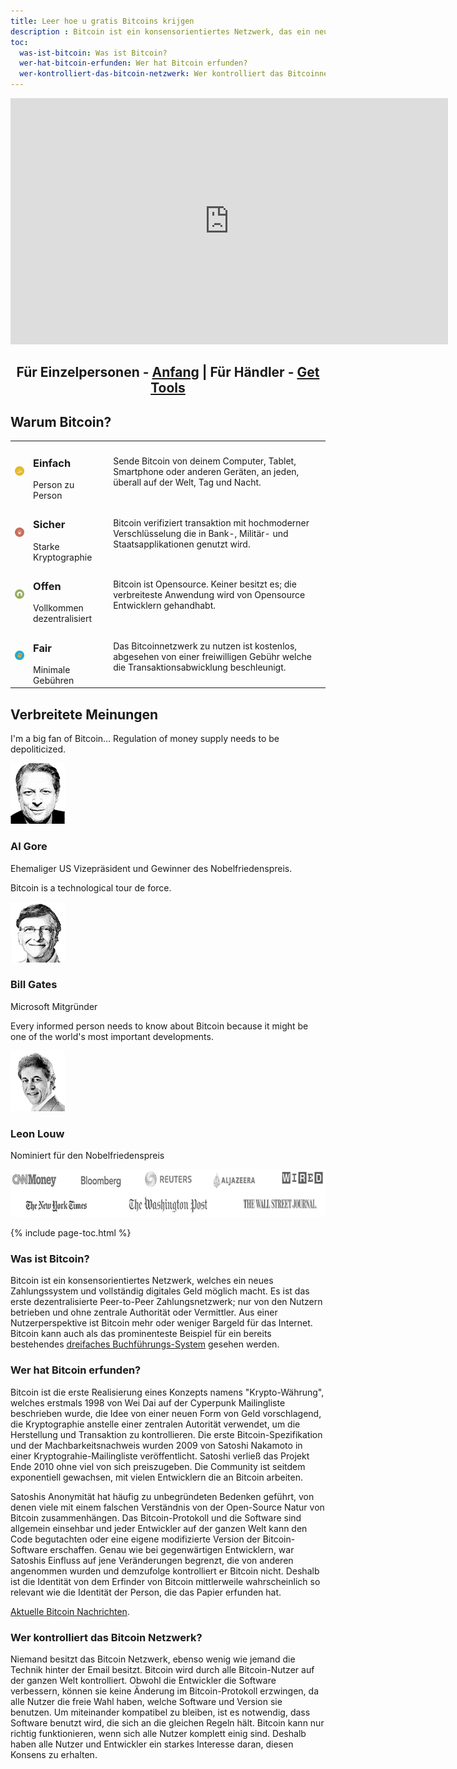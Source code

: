 ```yaml
---
title: Leer hoe u gratis Bitcoins krijgen
description : Bitcoin ist ein konsensorientiertes Netzwerk, das ein neues Zahlungssystem und voll digitales Geld ermöglicht.
toc:
  was-ist-bitcoin: Was ist Bitcoin?
  wer-hat-bitcoin-erfunden: Wer hat Bitcoin erfunden?
  wer-kontrolliert-das-bitcoin-netzwerk: Wer kontrolliert das Bitcoinnetzwerk?
---
```


<center><iframe width="700" height="394" src="https://www.youtube.com/embed/Gc2en3nHxA4" frameborder="0" allowfullscreen></iframe></center>

<center>
  <h2>Für Einzelpersonen - <a href="/de/anfang">Anfang</a> | Für Händler - <a href="/en/merchant-tools">Get Tools</a></h2>
</center>

<h2>Warum Bitcoin?</h2>
<table class="why-bitcoin">
	<tr>
		<td><img src="/images/icons/icon-why-easy.png"></td>
		<td>
			<h3>Einfach</h3>
			Person zu Person
		</td>
		<td>
      Sende Bitcoin von deinem Computer, Tablet, Smartphone oder anderen Geräten, an jeden, überall auf der Welt, Tag und Nacht.
		</td>
	</tr>
	<tr>
		<td><img src="/images/icons/icon-why-secure.png"></td>
		<td>
			<h3>Sicher</h3>
			Starke Kryptographie
		</td>
		<td>
      Bitcoin verifiziert transaktion mit hochmoderner Verschlüsselung die in Bank-, Militär- und Staatsapplikationen genutzt wird.
		</td>
	</tr>
	<tr>
		<td><img src="/images/icons/icon-why-open.png"></td>
		<td>
			<h3>Offen</h3>
			Vollkommen dezentralisiert
		</td>
		<td>
      Bitcoin ist Opensource. Keiner besitzt es; die verbreiteste Anwendung wird von Opensource Entwicklern gehandhabt.
		</td>
	</tr>
	<tr>
		<td><img src="/images/icons/icon-why-fair.png"></td>
		<td>
			<h3>Fair</h3>
  		Minimale Gebühren
		</td>
		<td>
      Das Bitcoinnetzwerk zu nutzen ist kostenlos, abgesehen von einer freiwilligen Gebühr welche die Transaktionsabwicklung beschleunigt.
		</td>
	</tr>
</table>

<p><h2>Verbreitete Meinungen</h2>
<div class="popular-opinion">
	<div>
		<div class="quote">
			<p>I'm a big fan of Bitcoin... Regulation of money supply needs to be depoliticized.</p>
		</div>
		<div class="person">
			<img src="/images/testimonials/al-gore.png">
			<h3>Al Gore</h3>
      Ehemaliger US Vizepräsident und Gewinner des Nobelfriedenspreis.
		</div>
	</div>
	<div>
		<div class="quote">
			<p>Bitcoin is a technological tour de force.</p>
		</div>
		<div class="person">
			<img src="/images/testimonials/bill-gates.png">
			<h3>Bill Gates</h3>
			Microsoft Mitgründer
		</div>
	</div>
	<div>
		<div class="quote">
			<p>Every informed person needs to know about Bitcoin because it might be one of the world's most important developments.</p>
		</div>
		<div class="person">
			<img src="/images/testimonials/leon-louw.png">
			<h3>Leon Louw</h3>
			Nominiert für den Nobelfriedenspreis
		</div>
	</div>
</div>
<p></p>
<img src="/images/bitcoin-as-seen-on.png" alt="bitcoin cnn money, new york times, bloomberg, reuters, washington post, aljazeera, wired, wall street journal" width="700" height="76"/>

{% include page-toc.html %}

<h3 id="was-ist-bitcoin">Was ist Bitcoin?</h3>
<p>Bitcoin ist ein konsensorientiertes Netzwerk, welches ein neues Zahlungssystem und vollständig digitales Geld möglich macht. Es ist das erste dezentralisierte Peer-to-Peer Zahlungsnetzwerk; nur von den Nutzern betrieben und ohne zentrale Authorität oder Vermittler. Aus einer Nutzerperspektive ist Bitcoin mehr oder weniger Bargeld für das Internet. Bitcoin kann auch als das prominenteste Beispiel für ein bereits bestehendes <a href="http://financialcryptography.com/mt/archives/001325.html">dreifaches Buchführungs-System</a> gesehen werden.</p>

<h3 id="wer-hat-bitcoin-erfunden">Wer hat Bitcoin erfunden?</h3>
<p>Bitcoin ist die erste Realisierung eines Konzepts namens "Krypto-Währung", welches erstmals 1998 von Wei Dai auf der Cyperpunk Mailingliste beschrieben wurde, die Idee von einer neuen Form von Geld vorschlagend, die Kryptographie anstelle einer zentralen Autorität verwendet, um die Herstellung und Transaktion zu kontrollieren. Die erste Bitcoin-Spezifikation und der Machbarkeitsnachweis wurden 2009 von Satoshi Nakamoto in einer Kryptograhie-Mailingliste veröffentlicht. Satoshi verließ das Projekt Ende 2010 ohne viel von sich preiszugeben. Die Community ist seitdem exponentiell gewachsen, mit vielen Entwicklern die an Bitcoin arbeiten.</p>
<p>Satoshis Anonymität hat häufig zu unbegründeten Bedenken geführt, von denen viele mit einem falschen Verständnis von der Open-Source Natur von Bitcoin zusammenhängen. Das Bitcoin-Protokoll und die Software sind allgemein einsehbar und jeder Entwickler auf der ganzen Welt kann den Code begutachten oder eine eigene modifizierte Version der Bitcoin-Software erschaffen. Genau wie bei gegenwärtigen Entwicklern, war Satoshis Einfluss auf jene Veränderungen begrenzt, die von anderen angenommen wurden und demzufolge kontrolliert er Bitcoin nicht. Deshalb ist die Identität von dem Erfinder von Bitcoin mittlerweile wahrscheinlich so relevant wie die Identität der Person, die das Papier erfunden hat.</p>
<p><a href="http://www.btc-echo.de/">Aktuelle Bitcoin Nachrichten</a>.

<h3 id="wer-kontrolliert-das-bitcoin-netzwerk">Wer kontrolliert das Bitcoin Netzwerk?</h3>
<p>Niemand besitzt das Bitcoin Netzwerk, ebenso wenig wie jemand die Technik hinter der Email besitzt. Bitcoin wird durch alle Bitcoin-Nutzer auf der ganzen Welt kontrolliert. Obwohl die Entwickler die Software verbessern, können sie keine Änderung im Bitcoin-Protokoll erzwingen, da alle Nutzer die freie Wahl haben, welche Software und Version sie benutzen. Um miteinander kompatibel zu bleiben, ist es notwendig, dass Software benutzt wird, die sich an die gleichen Regeln hält. Bitcoin kann nur richtig funktionieren, wenn sich alle Nutzer komplett einig sind. Deshalb haben alle Nutzer und Entwickler ein starkes Interesse daran, diesen Konsens zu erhalten.</p>
